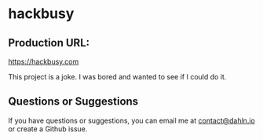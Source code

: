 # hackbusy

## Production URL: 
https://hackbusy.com

This project is a joke. I was bored and wanted to see if I could do it.

## Questions or Suggestions
If you have questions or suggestions, you can email me at contact@dahln.io or create a Github issue.
